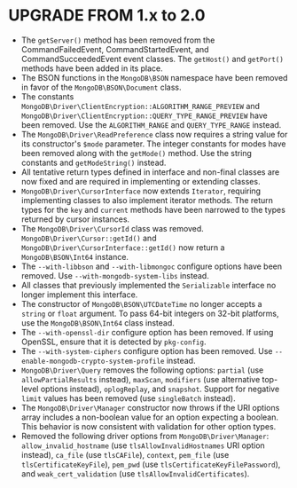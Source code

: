 UPGRADE FROM 1.x to 2.0
=======================

 * The `getServer()` method has been removed from the CommandFailedEvent,
   CommandStartedEvent, and CommandSucceededEvent event classes. The `getHost()`
   and `getPort()` methods have been added in its place.
 * The BSON functions in the `MongoDB\BSON` namespace have been removed in favor 
   of the `MongoDB\BSON\Document` class.
 * The constants `MongoDB\Driver\ClientEncryption::ALGORITHM_RANGE_PREVIEW` and
   `MongoDB\Driver\ClientEncryption::QUERY_TYPE_RANGE_PREVIEW` have been 
   removed. Use the `ALGORITHM_RANGE` and `QUERY_TYPE_RANGE` instead.
 * The `MongoDB\Driver\ReadPreference` class now requires a string value for its
   constructor's `$mode` parameter. The integer constants for modes have been
   removed along with the `getMode()` method. Use the string constants and
   `getModeString()` instead.
 * All tentative return types defined in interface and non-final classes are now
   fixed and are required in implementing or extending classes.
 * `MongoDB\Driver\CursorInterface` now extends `Iterator`, requiring 
   implementing classes to also implement iterator methods. The return types for
   the `key` and `current` methods have been narrowed to the types returned by
   cursor instances.
 * The `MongoDB\Driver\CursorId` class was removed. 
   `MongoDB\Driver\Cursor::getId()` and
   `MongoDB\Driver\CursorInterface::getId()` now return a `MongoDB\BSON\Int64`
   instance.
 * The `--with-libbson` and `--with-libmongoc` configure options have been
   removed. Use `--with-mongodb-system-libs` instead.
 * All classes that previously implemented the `Serializable` interface no
   longer implement this interface.
 * The constructor of `MongoDB\BSON\UTCDateTime` no longer accepts a `string` or
   `float` argument. To pass 64-bit integers on 32-bit platforms, use the
   `MongoDB\BSON\Int64` class instead.
 * The `--with-openssl-dir` configure option has been removed. If using OpenSSL,
   ensure that it is detected by `pkg-config`.
 * The `--with-system-ciphers` configure option has been removed. Use
   `--enable-mongodb-crypto-system-profile` instead.
 * `MongoDB\Driver\Query` removes the following options: `partial` (use
   `allowPartialResults` instead), `maxScan`, `modifiers` (use alternative
   top-level options instead), `oplogReplay`, and `snapshot`. Support for
   negative `limit` values has been removed (use `singleBatch` instead).
 * The `MongoDB\Driver\Manager` constructor now throws if the URI options array
   includes a non-boolean value for an option expecting a boolean. This behavior
   is now consistent with validation for other option types.
 * Removed the following driver options from `MongoDB\Driver\Manager`:
   `allow_invalid_hostname` (use `tlsAllowInvalidHostnames` URI option instead),
   `ca_file` (use `tlsCAFile`), `context`,
   `pem_file` (use `tlsCertificateKeyFile`),
   `pem_pwd` (use `tlsCertificateKeyFilePassword`), and
   `weak_cert_validation` (use `tlsAllowInvalidCertificates`).
